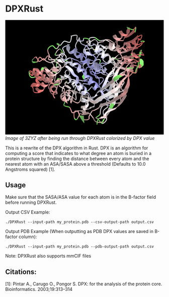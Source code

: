 # DPXRust

![Image of protein that has been run through DPXRust](example.png)
*Image of 3ZYZ after being run through DPXRust colorized by DPX value*

This is a rewrite of the DPX algorithm in Rust. DPX is an algorithm for computing a score that indicates to what degree an atom is buried in a protein structure by finding the distance between every atom and the nearest atom with an ASA/SASA above a threshold (Defaults to 10.0 Angstroms squared) [1].

## Usage

Make sure that the SASA/ASA value for each atom is in the B-factor field before running DPXRust.

Output CSV Example:
```shell
./DPXRust --input-path my_protein.pdb --csv-output-path output.csv
```

Output PDB Example (When outputting as PDB DPX values are saved in B-factor column):
```shell
./DPXRust --input-path my_protein.pdb --pdb-output-path output.csv
```

Note: DPXRust also supports mmCIF files

## Citations:

[1]: Pintar A., Carugo O., Pongor S. DPX: for the analysis of the protein core. Bioinformatics. 2003;19:313–314
